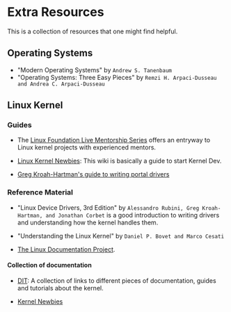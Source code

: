 # Extra Resources
This is a collection of resources that one might find helpful.

## Operating Systems

* "Modern Operating Systems" by `Andrew S. Tanenbaum`
* "Operating Systems: Three Easy Pieces" by `Remzi H. Arpaci-Dusseau and Andrea C. Arpaci-Dusseau`

## Linux Kernel

 
### Guides

- The [Linux Foundation Live Mentorship Series](https:/differe/events.linuxfoundation.org/lf-live-mentorship-series/) offers an entryway to Linux kernel projects with experienced mentors.

* [Linux Kernel Newbies](https://kernelnewbies.org/): This wiki is basically a guide to start Kernel Dev.

* [Greg Kroah-Hartman's guide to writing portal drivers](https://kernelnewbies.org/WritingPortableDrivers)


### Reference Material

* "Linux Device Drivers, 3rd Edition" by `Alessandro Rubini, Greg Kroah-Hartman, and Jonathan Corbet` is a good introduction to writing drivers and understanding how the kernel handles them. 

* "Understanding the Linux Kernel" by `Daniel P. Bovet and Marco Cesati`

* [The Linux Documentation Project](https://tldp.org/LDP/tlk/tlk-toc.html).

#### Collection of documentation

* [DIT](http://www.dit.upm.es/~jmseyas/linux/kernel/hackers-docs.html): A collection of links to different pieces of documentation, guides and tutorials about the kernel.

* [Kernel Newbies](https://kernelnewbies.org/Documents)
